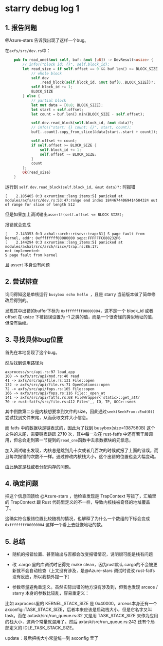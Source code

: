 # starry debug log 1

## 1. 报告问题

@Azure-stars 告诉我出现了这样一个bug。

在`axfs/src/dev.rs`中：

```rust
    pub fn read_one(&mut self, buf: &mut [u8]) -> DevResult<usize> {
        // info!("block id: {}", self.block_id);
        let read_size = if self.offset == 0 && buf.len() >= BLOCK_SIZE {
            // whole block
            self.dev
                .read_block(self.block_id, &mut buf[0..BLOCK_SIZE])?;
            self.block_id += 1;
            BLOCK_SIZE
        } else {
            // partial block
            let mut data = [0u8; BLOCK_SIZE];
            let start = self.offset;
            let count = buf.len().min(BLOCK_SIZE - self.offset);

            self.dev.read_block(self.block_id, &mut data)?;
            // info!("start: {} count: {}", start, count);
            buf[..count].copy_from_slice(&data[start..start + count]);

            self.offset += count;
            if self.offset >= BLOCK_SIZE {
                self.block_id += 1;
                self.offset -= BLOCK_SIZE;
            }
            count
        };
        Ok(read_size)
    }
```

运行到 `self.dev.read_block(self.block_id, &mut data)?:` 时报错

```
[    2.105405 0:3 axruntime::lang items:5] panicked at modules/axfs/src/dev.rs:53:47:range end index 18446744069414584324 out of range for slice of length 512
```

但是如果加上调试输出`assert!(self.offset <= BLOCK SIZE);`

报错就会变成

```
[    2.143353 0:3 axhal::arch::riscv::trap:81] S page fault from kernel, addr: 0xffffffff00080000 sepc:FFFFFFC080232F6
[    2.144294 0:3 axruntime::lang_items:5] panicked at modules/axhal/src/arch/riscv/trap.rs:86:17:
not implemented:
S page fault from kernel
```

且 assert 本身没有问题

## 2. 尝试排查

询问得知这是单核运行 `busybox echo hello `，且是 starry 当前版本做了简单修改后得到的。

发现其中出错的buffer下标为 `0xffffffff00000004`，这不是一个 block_id 或者 offset 在 usize 下被错误设置为 -1 之类的值，而是一个很奇怪的类似地址的值，但没有后续。

## 3. 寻找具体bug位置

首先在本地复现了这个bug。

然后找到调用路径为

```
axprocess/src/api.rs:97 load_app
108 -> axfs/src/api/mod.rs:40 read
41 -> axfs/src/api/file.rs:131 File::open
132 -> axfs/src/api/file.rs:71 OpenOptions::open
72 -> axfs/src/api/fops.rs:165 File::open
166 -> axfs/src/api/fops.rs:116 File::_open_at
141 -> axfs/src/api/fatfs.rs:68 FileWrapper<'static>::get_attr
70 -> rust-fatfs/src/file.rs:412 File<'_, IO, TP, OCC>::seek
```

其中倒数第二步是内核想要拿到文件的size，因此通过`seek(SeekFrom::End(0))`尝试找到文件末尾，从而获取文件大小信息。

而 fatfs 中的数据块是链表式的，因此为了找到 busybox(size=1387560B) 这个文件的末尾，需要链表跳跃 2710 次，其中每一次在 rust-fatfs 中还有若干层调用，但总会走到第一节提到的`read_one`函数中去拿数据块的元信息。

加入调试输出发现，内核总是跳到几十次或者几百次的时候就报了上面的错误，而且每次报错的次数不一样。通过修改内核栈大小，这个出错的位置也会大幅变动。

由此确定是栈或者分配内存的问题。

## 4. 确定问题

把这个信息回馈给 @Azure-stars ，他检查发现是 TrapContext 写错了，汇编里的 TrapContext 跟 Rust 代码里定义的不一样，导致内核栈被奇怪的地址覆盖了。

这确实符合报错位置比较随机的情况，也解释了为什么一个数组的下标会变成 `0xffffffff00000004` 这样一个看上去就像地址的数。

## 5. 总结

- 随机的报错位置、甚至输出与否都会改变报错情况，说明很可能是栈有问题

- 改 .cargo 里的库调试时记得先 make clean，因为rust默认.cargo的不会被更新就不会自动检查（上文没有涉及，是@Azure-stars 调试时说改 rust-fatfs 没有反应，所以我额外提一下）

- 参数尽量避免重定义。虽然实际出错的地方没有涉及到，但我也发现 arceos / starry 本身的参数比较乱，容易重定义：

比如 axprocess里的 KERNEL_STACK_SIZE 是 0x40000，arceos本身还有一个 axconfig::TASK_STACK_SIZE，后者本来应该是启动栈大小，但是它名字又叫 task。而在 axtask/src/run_queue.rs:32 又是用 TASK_STACK_SIZE 来作为应用的栈大小，这两个常量就混用了。然后 axtask/src/run_queue.rs:242 还有个局部定义的 IDLE_TASK_STACK_SIZE。



update：最后把栈大小常量统一到 axconfig 里了
